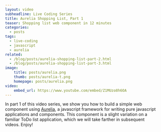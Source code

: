 ```yaml
---
layout: video
subheadline: Live Coding Series
title: Aurelia Shopping List, Part 1
teaser: Shopping list web component in 12 minutes
categories:
  - posts
tags:
  - live-coding
  - javascript
  - aurelia
related:
  - /blog/posts/aurelia-shopping-list-part-2.html
  - /blog/posts/aurelia-shopping-list-part-3.html
image:
    title: posts/aurelia.png
    thumb: posts/aurelia-t.png
    homepage: posts/aurelia.png
video:
    embed_url: https://www.youtube.com/embed/Z1MUzo8h6OA
---
```

In part 1 of this video series, we show you how to build a simple web component using [Aurelia][1], a javascript framework for writing pure javascript applications and components. This component is a slight variation on a familiar ToDo list application, which we will take farther in subsequent videos. Enjoy!

[1]: http://aurelia.io